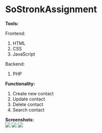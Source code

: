 # SoStronkAssignment
<b>Tools:</b><br/>
<p>Frontend:</p>
<ol>
  <li>HTML</li>
  <li>CSS</li>
  <li>JavaScript</li>
</ol>
<p>Backend:</p>
<ol>
  <li>PHP</li>
</ol>
<b>Functionality:</b>
<ol>
  <li>Create new contact</li>
  <li>Update contact</li>
  <li>Delete contact</li>
  <li>Search contact</li>
</ol>
<b>Screenshots:</b><br>
<img src="https://user-images.githubusercontent.com/48478625/83218375-80b39400-a18b-11ea-82e1-81df3fa840ad.png">
<img src="https://user-images.githubusercontent.com/48478625/83219819-f705c580-a18e-11ea-8b16-454bc9ac8b56.png">
<img src="https://user-images.githubusercontent.com/48478625/83220049-9aef7100-a18f-11ea-92a8-18d323988d3d.png">
